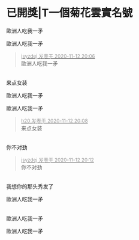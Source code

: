 # 已開獎|T一個菊花雲實名號


歐洲人吃我一矛

歐洲人吃我一矛

<div class="quote"><blockquote><font size="2"><a href="https://www.hostloc.com/forum.php?mod=redirect&amp;goto=findpost&amp;pid=9445211&amp;ptid=765947" target="_blank"><font color="#999999">jsyzdej 发表于 2020-11-12 20:06</font></a></font><br />
歐洲人吃我一矛</blockquote></div><br />
来点女装　

歐洲人吃我一矛

歐洲人吃我一矛

<div class="quote"><blockquote><font size="2"><a href="https://www.hostloc.com/forum.php?mod=redirect&amp;goto=findpost&amp;pid=9445217&amp;ptid=765947" target="_blank"><font color="#999999">h20 发表于 2020-11-12 20:08</font></a></font><br />
来点女装　</blockquote></div><br />
你不对劲

<div class="quote"><blockquote><font size="2"><a href="https://www.hostloc.com/forum.php?mod=redirect&amp;goto=findpost&amp;pid=9445236&amp;ptid=765947" target="_blank"><font color="#999999">jsyzdej 发表于 2020-11-12 20:12</font></a></font><br />
你不对劲</blockquote></div><br />
我想你的那头秀发了<img src="static/image/smiley/default/lol.gif" smilieid="12" border="0" alt="" />

歐洲人吃我一矛<br />


<br />
歐洲人吃我一矛

歐洲人吃我一矛
